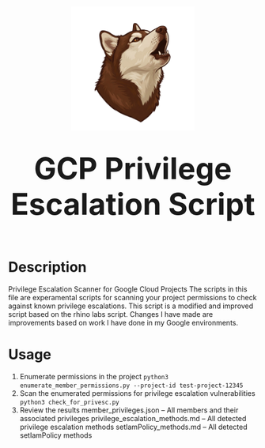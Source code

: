 <h1 align="center">
  <img src="./assets/bb-1.png" alt="BBLogo" width="250" /></br></br>
  <strong style="font-size:60px;">GCP Privilege Escalation Script</strong>
</h1></br>

# Description
Privilege Escalation Scanner for Google Cloud Projects
The scripts in this file are experamental scripts for scanning your project permissions to check against known privilege escalations. This script is a modified and improved script based on the rhino labs script. Changes I have made are improvements based on work I have done in my Google environments. 

# Usage
1. Enumerate permissions in the project
`python3 enumerate_member_permissions.py --project-id test-project-12345`
2. Scan the enumerated permissions for privilege escalation vulnerabilities
`python3 check_for_privesc.py`
3. Review the results
member_privileges.json – All members and their associated privileges
privilege_escalation_methods.md – All detected privilege escalation methods
setIamPolicy_methods.md – All detected setIamPolicy methods